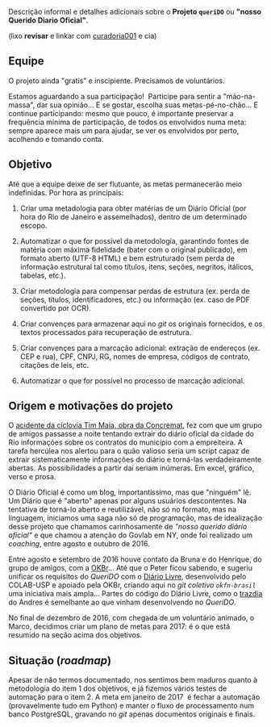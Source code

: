 Descrição informal e detalhes adicionais sobre o **Projeto `queriDO`** ou  **"nosso Querido Diario Oficial"**.

(lixo **revisar** e linkar com [curadoria001](../report/curadoria001.md) e cia)

## Equipe

O projeto ainda "gratis" e inscipiente. Precisamos de voluntários.

Estamos aguardando a sua participação!  Participe para sentir a "mão-na-massa", dar sua opinião... E se gostar, escolha suas metas-pé-no-chão... E continue participando: mesmo que pouco, é importante preservar a frequência mínima de participação, de todos os envolvidos numa meta: sempre aparece mais um para ajudar, se ver os envolvidos por perto, acolhendo e tomando conta.

## Objetivo
Até que a equipe deixe de ser flutuante, as metas permanecerão meio indefinidas. Por hora as principais:

1. Criar uma metadologia para obter matérias de um Diário Oficial (por hora do Rio de Janeiro e assemelhados), dentro de um determinado escopo.

2. Automatizar o que for possível da metodologia, garantindo fontes de matéria com máxima fidelidade (bater com o original publicado), em formato aberto (UTF-8 HTML) e bem estruturado (sem perda de informação estrutural tal como títulos, itens, seções, negritos, itálicos, tabelas, etc.).

3. Criar metodologia para compensar perdas de estrutura (ex. perda de seções, títulos, identificadores, etc.) ou informação (ex. caso de PDF convertido por OCR).

4. Criar convençes para armazenar aqui no *git* os originais fornecidos, e os textos processados para recuperação de estrutura.

5. Criar convençes para a marcação adicional: extração de endereços (ex. CEP e rua), CPF, CNPJ, RG, nomes de empresa, códigos de contrato, citações de leis, etc.

6. Automatizar o que for possível no processo de marcação adicional.

## Origem e motivações do projeto

O [acidente da ciclovia Tim Maia, obra da Concremat](http://brasil.elpais.com/brasil/2016/04/21/politica/1461256688_847248.html), fez com que um grupo de amigos passasse a noite tentando extrair do diário oficial da cidade do Rio informações sobre os contratos do município com a empreiteira. A tarefa hercúlea nos alertou para o quão valioso seria um script capaz de extrair sistematicamente informações do diário e torná-las verdadeiramente abertas. As possibilidades a partir daí seriam inúmeras. Em excel, gráfico, verso e prosa.

O Diário Oficial é como um blog, importantíssimo, mas que "ninguém" lê.
Um Diário que é "aberto" apenas por alguns usuários descontentes.
Na tentativa de torná-lo aberto e reutilizável, não só no formato, mas na linguagem, iniciamos uma saga não só de programação, mas de idealização desse projeto que chamamos carinhosamente de *"nosso querido diário oficial"* e que chamou a atenção do Govlab em NY,  onde foi realizado um *coaching*, entre agosto e outubro de 2016.  

Entre agosto e setembro de 2016 houve contato da Bruna e do Henrique, do grupo de amigos, com a [OKBr](http://br.okfn.org/)... Até que o Peter ficou sabendo, e sugeriu unificar os requisitos do *QueriDO* com o [Diário Livre](http://devcolab.each.usp.br/do/), desenvolvido pelo COLAB-USP e apoiado pela OKBr, criando aqui no *git coletivo `okfn-brasil`* uma iniciativa mais ampla... Partes do código do Diário Livre,  como o [trazdia](https://github.com/andresmrm/trazdia) do Andres é semelhante ao que vinham desenvolvendo no *QueriDO*.

No final de dezembro de 2016, com chegada de um voluntário animado, o Marco, decidimos criar um plano de metas para 2017: é o que está resumido na seção acima dos objetivos.

## Situação (*roadmap*)

Apesar de não termos documentado, nos sentimos bem maduros quanto à metodologia do item 1 dos objetivos, e já fizemos vários testes de automação para o item 2. A meta em janeiro de 2017  é fechar a automação (provavelmente tudo em Python) e manter o fluxo de processamento num banco PostgreSQL, gravando no *git* apenas documentos originais e finais.
